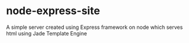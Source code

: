 # node-express-site
A simple server created using Express framework on node which serves html using Jade Template Engine
